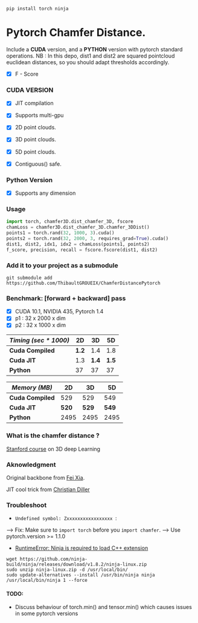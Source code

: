 `pip install torch ninja`

# Pytorch Chamfer Distance.

Include a **CUDA** version, and a **PYTHON** version with pytorch standard operations.
NB : In this depo, dist1 and dist2 are squared pointcloud euclidean distances, so you should adapt thresholds accordingly.

- [x] F - Score  



### CUDA VERSION

- [x] JIT compilation
- [x] Supports multi-gpu
- [x] 2D  point clouds.
- [x] 3D  point clouds.
- [x] 5D  point clouds.
- [x] Contiguous() safe.



### Python Version

- [x]  Supports any dimension



### Usage

```python
import torch, chamfer3D.dist_chamfer_3D, fscore
chamLoss = chamfer3D.dist_chamfer_3D.chamfer_3DDist()
points1 = torch.rand(32, 1000, 3).cuda()
points2 = torch.rand(32, 2000, 3, requires_grad=True).cuda()
dist1, dist2, idx1, idx2 = chamLoss(points1, points2)
f_score, precision, recall = fscore.fscore(dist1, dist2)
```



### Add it to your project as a submodule

```shell
git submodule add https://github.com/ThibaultGROUEIX/ChamferDistancePytorch
```



### Benchmark:  [forward + backward] pass
- [x] CUDA 10.1, NVIDIA 435, Pytorch 1.4
- [x] p1 : 32 x 2000 x dim
- [x] p2 : 32 x 1000 x dim

|  *Timing (sec * 1000)*  | 2D | 3D | 5D |
| ---------- | -------- | ------- | ------- |
| **Cuda Compiled**     | **1.2** | 1.4 |1.8 |
| **Cuda JIT**     | 1.3 | **1.4** |**1.5** |
| **Python**     | 37 | 37 | 37 |


| *Memory (MB)* |  2D | 3D | 5D |
| ---------- | -------- | ------- | ------- |
| **Cuda Compiled**     | 529 | 529  | 549 |
| **Cuda JIT**     | **520** | **529** |**549** |
| **Python**     | 2495 | 2495 | 2495 |



### What is the chamfer distance ? 

[Stanford course](http://graphics.stanford.edu/courses/cs468-17-spring/LectureSlides/L14%20-%203d%20deep%20learning%20on%20point%20cloud%20representation%20(analysis).pdf) on 3D deep Learning



### Aknowledgment 

Original backbone from [Fei Xia](https://github.com/fxia22/pointGAN/blob/master/nndistance/src/nnd_cuda.cu).

JIT cool trick from [Christian Diller](https://github.com/chrdiller)

### Troubleshoot

- `Undefined symbol: Zxxxxxxxxxxxxxxxxx `:

--> Fix: Make sure to `import torch` before you `import chamfer`.
--> Use pytorch.version >= 1.1.0

-  [RuntimeError: Ninja is required to load C++ extension](https://github.com/zhanghang1989/PyTorch-Encoding/issues/167)

```shell
wget https://github.com/ninja-build/ninja/releases/download/v1.8.2/ninja-linux.zip
sudo unzip ninja-linux.zip -d /usr/local/bin/
sudo update-alternatives --install /usr/bin/ninja ninja /usr/local/bin/ninja 1 --force 
```





#### TODO:

* Discuss behaviour of torch.min() and tensor.min() which causes issues in some pytorch versions
